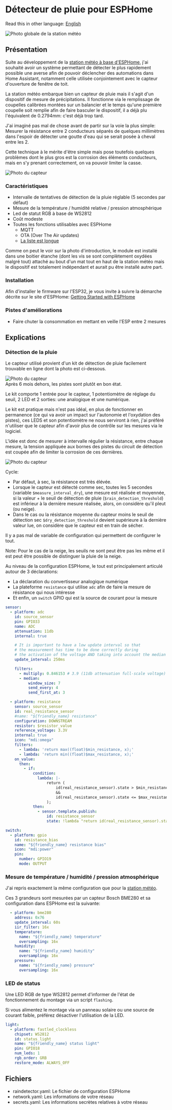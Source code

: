 # Détecteur de pluie pour ESPHome

Read this in other language: [English](README.md)

![Photo globale de la station météo](images/station.jpg)

## Présentation

Suite au développement de la [station météo à base d'ESPHome](https://github.com/hugokernel/esphome-weather-station), j'ai souhaité
avoir un système permettant de détecter le plus rapidement possible une averse afin de pouvoir déclencher des automations dans Home Assistant,
notamment celle utilisée conjointement avec le capteur d'ouverture de fenêtre de toit.

La station météo embarque bien un capteur de pluie mais il s'agit d'un dispositif de mesure de précipitations.
Il fonctionne via le remplissage de coupelles calibrées montées sur un balancier et le temps qu'une première coupelle soit remplie afin de faire
basculer le dispositif, il a déjà plu l'équivalent de 0.2794mm: c'est déjà trop tard.

J'ai imaginé pas mal de chose avant de partir sur la voie la plus simple: Mesurer la résistance entre 2 conducteurs séparés de quelques millimètres
dans l'espoir de détecter une goutte d'eau qui se serait posée à cheval entre les 2.

Cette technique à le mérite d'être simple mais pose toutefois quelques problèmes dont le plus gros est la corrosion des éléments conducteurs, mais en
s'y prenant correctement, on va pouvoir limiter la casse.

![Photo du capteur](images/box.jpg)

### Caractéristiques

* Intervalle de tentatives de détection de la pluie réglable (5 secondes par défaut)
* Mesure de la température / humidité relative / pression atmosphérique
* Led de statut RGB à base de WS2812
* Coût modeste
* Toutes les fonctions utilisables avec ESPHome
  * MQTT
  * OTA (Over The Air updates)
  * [La liste est longue](https://esphome.io/)

Comme on peut le voir sur la photo d'introduction, le module est installé dans une boitier étanche (dont les vis se sont complètement oxydées malgré tout) attaché au bout
d'un mat tout en haut de la station météo mais le dispositif est totalement indépendant et aurait pu être installé autre part.

### Installation

Afin d'installer le firmware sur l'ESP32, je vous invite à suivre la démarche décrite sur le site d'ESPHome: [Getting Started with ESPHome](https://esphome.io/guides/getting_started_command_line.html)

### Pistes d'améliorations

* Faire chuter la consommation en mettant en veille l'ESP entre 2 mesures

## Explications

### Détection de la pluie

Le capteur utilisé provient d'un kit de détection de pluie facilement trouvable en ligne dont la photo est ci-dessous.

![Photo du capteur](images/sensor.png)
\
Après 6 mois dehors, les pistes sont plutôt en bon état.

Le kit comporte 1 entrée pour le capteur, 1 potentiomètre de réglage du seuil, 2 LED et 2 sorties: une analogique et une numérique.

Le kit est pratique mais n'est pas idéal, en plus de fonctionner en permanence (ce qui va avoir un impact sur l'autonomie et l'oxydation des pistes), ces LEDS et son potentiomètre ne nous serviront à rien,
j'ai préféré n'utiliser que le capteur afin d'avoir plus de contrôle sur les mesures via le logiciel.

L'idée est donc de mesurer à intervalle régulier la résistance, entre chaque mesure, la tension appliquée aux bornes des pistes du circuit de détection est coupée afin de limiter la corrosion de ces dernières.

![Photo du capteur](images/box_sensor.jpg)

Cycle:

* Par défaut, à sec, la résistance est très élévée.
* Lorsque le capteur est détecté comme sec, toutes les 5 secondes (variable `$measure_interval_dry`), une mesure est réalisée et moyennée, si la valeur + le seuil de détection de pluie (`$rain_detection_threshold`)
est inférieur à la dernière mesure réalisée, alors, on considère qu'il pleut (ou neige).
* Dans le cas ou la résistance moyenne du capteur moins le seuil de détection sec `$dry_detection_threshold` devient supérieure à la dernière valeur lue, on considère que le capteur est en train de sécher.

Il y a pas mal de variable de configuration qui permettent de configurer le tout.

Note: Pour le cas de la neige, les seuils ne sont peut être pas les même et il est peut être possible de distinguer la pluie de la neige.

Au niveau de la configuration ESPHome, le tout est principalement articulé autour de 3 déclarations:

* La déclaration du convertisseur analogique numérique
* La plateforme `resistance` qui utilise `adc` afin de faire la mesure de résistance qui nous intéresse
* Et enfin, un `switch` GPIO qui est la source de courant pour la mesure

```yaml
sensor:
  - platform: adc
    id: source_sensor
    pin: GPIO33
    name: ADC
    attenuation: 11db
    internal: true

    # It is important to have a low update interval so that
    # the measurement has time to be done correctly during
    # the activation of the voltage AND taking into account the median filter
    update_interval: 250ms

    filters:
      - multiply: 0.846153 # 3.9 (11db attenuation full-scale voltage) -> 3.3V
      - median:
          window_size: 7
          send_every: 4
          send_first_at: 3

  - platform: resistance
    sensor: source_sensor
    id: real_resistance_sensor
    #name: "${friendly_name} resistance"
    configuration: DOWNSTREAM
    resistor: $resistor_value
    reference_voltage: 3.3V
    internal: true
    icon: "mdi:omega"
    filters:
      - lambda: 'return max((float)$min_resistance, x);'
      - lambda: 'return min((float)$max_resistance, x);'
    on_value:
      then:
        - if:
            condition:
              lambda: |-
                  return (
                      id(real_resistance_sensor).state > $min_resistance
                      &&
                      id(real_resistance_sensor).state <= $max_resistance
                  );
            then:
              - sensor.template.publish:
                  id: resistance_sensor
                  state: !lambda "return id(real_resistance_sensor).state;"

switch:
  - platform: gpio
    id: resistance_bias
    name: "${friendly_name} resistance bias"
    icon: "mdi:power"
    pin:
      number: GPIO19
      mode: OUTPUT
```

### Mesure de température / humidité / pression atmosphérique

J'ai repris exactement la même configuration que pour la [station météo](https://github.com/hugokernel/esphome-weather-station).

Ces 3 grandeurs sont mesurées par un capteur Bosch BME280 et sa configuration dans ESPHome est la suivante:

```yaml
  - platform: bme280
    address: 0x76
    update_interval: 60s
    iir_filter: 16x
    temperature:
      name: "${friendly_name} temperature"
      oversampling: 16x
    humidity:
      name: "${friendly_name} humidity"
      oversampling: 16x
    pressure:
      name: "${friendly_name} pressure"
      oversampling: 16x
```

### LED de status

Une LED RGB de type WS2812 permet d'informer de l'état de fonctionnement du montage via un script `flashing`.

Si vous alimentez le montage via un panneau solaire ou une source de courant faible, préférez désactiver l'utilisation de la LED.

```yaml
light:
  - platform: fastled_clockless
    chipset: WS2812
    id: status_light
    name: "${friendly_name} status light"
    pin: GPIO18
    num_leds: 1
    rgb_order: GRB
    restore_mode: ALWAYS_OFF
```

## Fichiers

* raindetector.yaml: Le fichier de configuration ESPHome
* network.yaml: Les informations de votre réseau
* secrets.yaml: Les informations secrètes relatives à votre réseau
